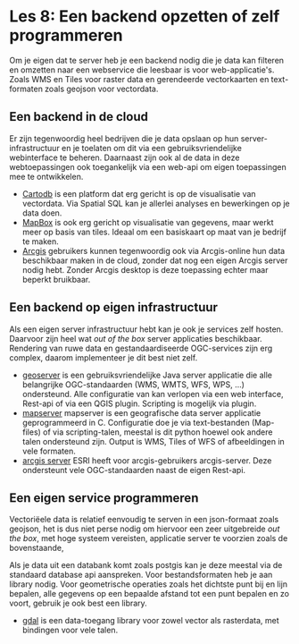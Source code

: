 Les 8:  Een backend opzetten of zelf programmeren
===== 

Om je eigen dat te server heb je een backend nodig die je data kan filteren en omzetten naar een webservice die leesbaar is voor web-applicatie's. Zoals WMS en Tiles voor raster data en gerendeerde vectorkaarten en text-formaten zoals geojson voor vectordata.

Een backend in de cloud
----

Er zijn tegenwoordig heel bedrijven die je data opslaan op hun server-infrastructuur en je toelaten om dit via een gebruiksvriendelijke webinterface te beheren. Daarnaast zijn ook al de data in deze webtoepassingen ook toegankelijk via een web-api om eigen toepassingen mee te ontwikkelen.

- [Cartodb](http://cartodb.com/) is een platform dat erg gericht is op de visualisatie van vectordata. 
Via Spatial SQL kan je allerlei analyses en bewerkingen op je data doen. 
- [MapBox](https://www.mapbox.com/) is ook erg gericht op visualisatie van gegevens, maar werkt meer op basis van tiles. Ideaal om een basiskaart op maat van je bedrijf te maken.
- [Arcgis](http://www.arcgis.com/) gebruikers kunnen tegenwoordig ook via Arcgis-online hun data beschikbaar maken in de cloud, zonder dat nog een eigen Arcgis server nodig hebt. Zonder Arcgis desktop is deze toepassing echter maar beperkt bruikbaar.

Een backend op eigen infrastructuur
----

Als een eigen server infrastructuur hebt kan je ook je services zelf hosten. Daarvoor zijn heel wat *out of the box* server applicaties beschikbaar. Rendering van ruwe data en gestandaardiseerde OGC-services zijn erg complex, daarom implementeer je dit best niet zelf.

- [geoserver](http://geoserver.org/) is een gebruiksvriendelijke Java server applicatie die alle belangrijke OGC-standaarden (WMS, WMTS, WFS, WPS, ...)  ondersteund. Alle configuratie van  kan verlopen via een web interface, Rest-api of via een QGIS plugin. Scripting is mogelijk via plugin.
- [mapserver](http://mapserver.org/) mapserver is een geografische data server applicatie geprogrammeerd in C. Configuratie doe je via text-bestanden (Map-files) of via scripting-talen, meestal is dit python hoewel ook andere talen ondersteund zijn. Output is WMS, Tiles of WFS of afbeeldingen in vele formaten.
- [arcgis server](http://www.esri.com/software/arcgis/arcgisserver) ESRI heeft voor arcgis-gebruikers arcgis-server. Deze ondersteunt vele OGC-standaarden naast de eigen Rest-api. 

Een eigen service programmeren 
----

Vectoriëele data is relatief eenvoudig te serven in een json-formaat zoals geojson, het is dus niet perse nodig om hiervoor een zeer uitgebreide *out the box*, met hoge systeem vereisten, applicatie server te voorzien zoals de bovenstaande,   

Als je data uit een databank komt zoals postgis kan je deze meestal via de standaard database api aanspreken. Voor bestandsformaten heb je aan library nodig. Voor geometrische operaties zoals het dichtste punt bij en lijn bepalen, alle gegevens op een bepaalde afstand tot een punt bepalen en zo voort, gebruik je ook best een library. 


- [gdal](http://www.gdal.org/) is een data-toegang library voor zowel vector als rasterdata, met bindingen voor vele talen. 

 

